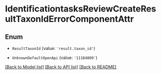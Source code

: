 # IdentificationtasksReviewCreateResultTaxonIdErrorComponentAttr


## Enum

* `ResultTaxonId` (value: `'result.taxon_id'`)

* `UnknownDefaultOpenApi` (value: `'11184809'`)

[[Back to Model list]](../README.md#documentation-for-models) [[Back to API list]](../README.md#documentation-for-api-endpoints) [[Back to README]](../README.md)
